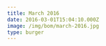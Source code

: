 ```yaml
---
title: March 2016
date: 2016-03-01T15:04:10.000Z
image: /img/bom/march-2016.jpg
type: burger
---
```

